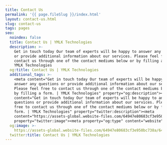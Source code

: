 ```yaml
---
title: Contact Us
permalink: '{{ page.fileSlug }}/index.html'
layout: contact-us.html
slug: contact-us
tags: pages
seo:
  noindex: false
  title: Contact Us | YMLK Technologies
  description: >-
    Get in touch today Our team of experts will be happy to answer any questions
    or provide additional information about our services. Please feel free to
    contact us through one of the contact mediums below or by filling a form. |
    YMLK Technologies
  og:title: Contact Us | YMLK Technologies
  additional_tags: >-
    <meta content="Get in touch today Our team of experts will be happy to
    answer any questions or provide additional information about our services.
    Please feel free to contact us through one of the contact mediums below or
    by filling a form. | YMLK Technologies" property="og:description"><meta
    content="Get in touch today Our team of experts will be happy to answer any
    questions or provide additional information about our services. Please feel
    free to contact us through one of the contact mediums below or by filling a
    form. | YMLK Technologies" property="twitter:description"><meta
    content="https://assets-global.website-files.com/64947e80683cf3e950bc738a/64961db442dcf69ded7d9fb4_Green_Modern_Business_Card_Design_Branding_Business_Card___5_-removebg-preview.png"
    property="twitter:image"><meta property="og:type" content="website">
  og:image: >-
    https://assets-global.website-files.com/64947e80683cf3e950bc738a/64961db442dcf69ded7d9fb4_Green_Modern_Business_Card_Design_Branding_Business_Card___5_-removebg-preview.png
  twitter:title: Contact Us | YMLK Technologies
---
```



